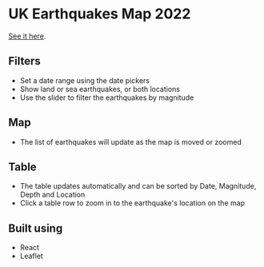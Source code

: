 # UK Earthquakes Map 2022

[See it here](https://spiffy-beijinho-04ba25.netlify.app/).

## Filters

- Set a date range using the date pickers
- Show land or sea earthquakes, or both locations
- Use the slider to filter the earthquakes by magnitude

## Map

- The list of earthquakes will update as the map is moved or zoomed

## Table

- The table updates automatically and can be sorted by Date, Magnitude, Depth and Location
- Click a table row to zoom in to the earthquake's location on the map

## Built using

- React
- Leaflet
